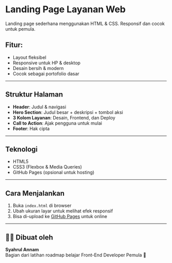 # Landing Page Layanan Web

Landing page sederhana menggunakan HTML & CSS. Responsif dan cocok untuk pemula.

## Fitur:

- Layout fleksibel
- Responsive untuk HP & desktop
- Desain bersih & modern
- Cocok sebagai portofolio dasar

---

## Struktur Halaman

- **Header**: Judul & navigasi
- **Hero Section**: Judul besar + deskripsi + tombol aksi
- **3 Kolom Layanan**: Desain, Frontend, dan Deploy
- **Call to Action**: Ajak pengguna untuk mulai
- **Footer**: Hak cipta

---

## Teknologi

- HTML5
- CSS3 (Flexbox & Media Queries)
- GitHub Pages (opsional untuk hosting)

---

## Cara Menjalankan

1. Buka `index.html` di browser
2. Ubah ukuran layar untuk melihat efek responsif
3. Bisa di-upload ke [GitHub Pages](https://pages.github.com) untuk online

---

## 👨‍💻 Dibuat oleh

**Syahrul Annam**  
Bagian dari latihan roadmap belajar Front-End Developer Pemula 🚀
